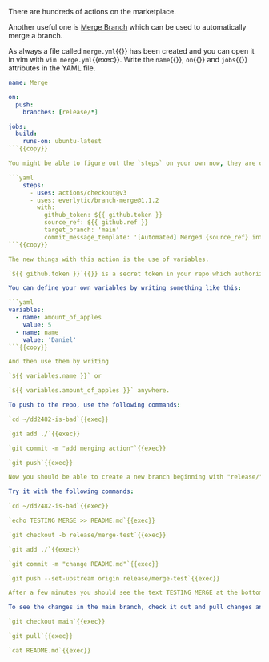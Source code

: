There are hundreds of actions on the marketplace.

Another useful one is [Merge Branch](https://github.com/marketplace/actions/branch-merge) which can be used to automatically merge a branch.

As always a file called `merge.yml`{{}} has been created and you can open it in vim with `vim merge.yml`{{exec}}. Write the `name`{{}}, `on`{{}} and `jobs`{{}} attributes in the YAML file.

```yaml
name: Merge

on:
  push:
    branches: [release/*]

jobs:
  build:
    runs-on: ubuntu-latest
```{{copy}}

You might be able to figure out the `steps` on your own now, they are quite similar to previous examples.

```yaml
    steps:
      - uses: actions/checkout@v3
      - uses: everlytic/branch-merge@1.1.2
        with:
          github_token: ${{ github.token }}
          source_ref: ${{ github.ref }}
          target_branch: 'main'
          commit_message_template: '[Automated] Merged {source_ref} into target {target_branch}'
```{{copy}}

The new things with this action is the use of variables.

`${{ github.token }}`{{}} is a secret token in your repo which authorizes the action to commit certain actions, this variable is supplied by GitHub.

You can define your own variables by writing something like this:

```yaml
variables:
  - name: amount_of_apples
    value: 5
  - name: name
    value: 'Daniel'
```{{copy}}

And then use them by writing 

`${{ variables.name }}` or 

`${{ variables.amount_of_apples }}` anywhere.

To push to the repo, use the following commands:

`cd ~/dd2482-is-bad`{{exec}}

`git add ./`{{exec}}

`git commit -m "add merging action"`{{exec}}

`git push`{{exec}}

Now you should be able to create a new branch beginning with "release/" and it will be auto merged to main.

Try it with the following commands:

`cd ~/dd2482-is-bad`{{exec}}

`echo TESTING MERGE >> README.md`{{exec}}

`git checkout -b release/merge-test`{{exec}}

`git add ./`{{exec}}

`git commit -m "change README.md"`{{exec}}

`git push --set-upstream origin release/merge-test`{{exec}}

After a few minutes you should see the text TESTING MERGE at the bottom of the README.md file in the main branch!

To see the changes in the main branch, check it out and pull changes and print the file with the following commands:

`git checkout main`{{exec}}

`git pull`{{exec}}

`cat README.md`{{exec}}
